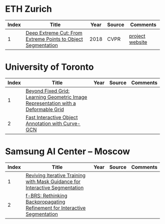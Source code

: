 # ETH Zurich
|Index|Title|Year|Source|Comments|
|----|----|----|----|----|
|1|[Deep Extreme Cut: From Extreme Points to Object Segmentation](https://arxiv.org/pdf/1711.09081.pdf)|2018|CVPR|[project website](https://cvlsegmentation.github.io/dextr/#downloads)|

# University of Toronto
|Index|Title|Year|Source|Comments|
|----|----|----|----|----|
|1|[Beyond Fixed Grid: Learning Geometric Image Representation with a Deformable Grid](https://arxiv.org/pdf/2008.09269.pdf)||||
|2|[Fast Interactive Object Annotation with Curve-GCN](https://arxiv.org/pdf/1903.06874.pdf)||||

# Samsung AI Center – Moscow
|Index|Title|Year|Source|Comments|
|----|----|----|----|----|
|1|[Reviving Iterative Training with Mask Guidance for Interactive Segmentation](https://arxiv.org/pdf/2102.06583.pdf)||||
|2|[f-BRS: Rethinking Backpropagating Refinement for Interactive Segmentation](https://arxiv.org/pdf/2001.10331.pdf)||||
